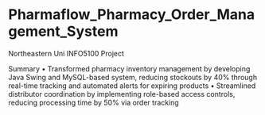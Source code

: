 # Pharmaflow_Pharmacy_Order_Management_System
Northeastern Uni INFO5100 Project

Summary
•	Transformed pharmacy inventory management by developing Java Swing and MySQL-based system, reducing stockouts by 40% through real-time tracking and automated alerts for expiring products
•	Streamlined distributor coordination by implementing role-based access controls, reducing processing time by 50% via order tracking
